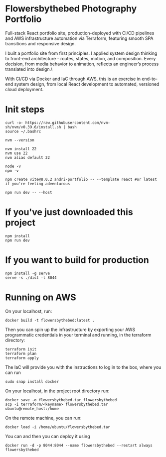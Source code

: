 # Flowersbythebed Photography Portfolio

Full-stack React portfolio site, production-deployed with CI/CD pipelines and AWS infrastructure automation via Terraform, featuring smooth SPA transitions and responsive design.

I built a portfolio site from first principles. I applied system design thinking to front-end architecture - routes, states, motion, and composition. Every decision, from media behavior to animation, reflects an engineer’s process translated into design.\

With CI/CD via Docker and IaC through AWS, this is an exercise in end-to-end system design, from local React development to automated, versioned cloud deployment.


# Init steps

```
curl -o- https://raw.githubusercontent.com/nvm-sh/nvm/v0.39.6/install.sh | bash
source ~/.bashrc

nvm --version

nvm install 22
nvm use 22
nvm alias default 22

node -v
npm -v

npm create vite@8.0.2 andri-portfolio -- --template react #or latest if you're feeling adventurous

npm run dev -- --host

```

# If you've just downloaded this project

```
npm install
npm run dev
```

# If you want to build for production

```
npm install -g serve
serve -s ./dist -l 8044
```

# Running on AWS

On your localhost, run:

```
docker build -t flowersbythebed:latest .
```

Then you can spin up the infrastructure by exporting your AWS programmatic credentials in your terminal and running, in the terraform directory:

```
terraform init
terraform plan
terraform apply
```

The IaC will provide you with the instructions to log in to the box, where you can run

```
sudo snap install docker
```

On your localhost, in the project root directory run:

```
docker save -o flowersbythebed.tar flowersbythebed
scp -i terraform/<keyname> flowersbythebed.tar ubuntu@remote_host:/home
```

On the remote machine, you can run:

```
docker load -i /home/ubuntu/flowersbythebed.tar
```

You can and then you can deploy it using

```
docker run -d -p 8044:8044 --name flowersbythebed --restart always flowersbythebed
```
